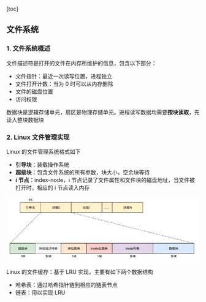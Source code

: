 [toc]



## 文件系统

### 1. 文件系统概述

文件描述符是打开的文件在内存所维护的信息，包含以下部分：

- 文件指针：最近一次读写位置，进程独立
- 文件打开计数：当为 0 时可以从内存删除
- 文件的磁盘位置
- 访问权限

数据块是逻辑存储单元，扇区是物理存储单元。进程读写数据均需要**按块读取**，先读入整块数据块



### 2. Linux 文件管理实现

Linux 的文件管理系统格式如下

- **引导块**：装载操作系统
- **超级块**：包含文件系统的所有参数，块大小，空余块等待
- **i 节点**：index-node，i 节点记录了文件属性和文件块的磁盘地址，当文件被打开时，相应的 i 节点读入内存

![avatar](img/linux文件系统.jpg)



Linux 的文件缓存：基于 LRU 实现，主要有如下两个数据结构

- 哈希表：通过哈希指针链到相应的链表节点
- 链表：用以实现 LRU 

